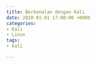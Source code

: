 ```yaml
---
title: Berkenalan dengan Kali
date: 2020-01-01 17:00:00 +0000
categories:
- Kali
- Linux
tags:
- kali

---
```

